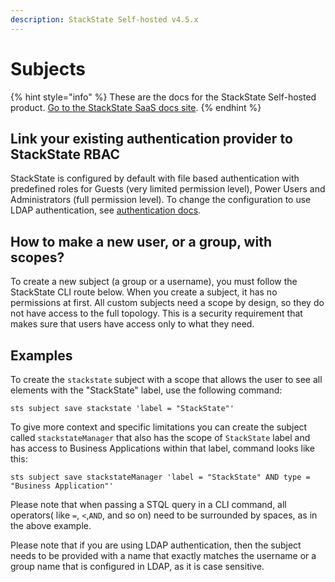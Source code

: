 ```yaml
---
description: StackState Self-hosted v4.5.x
---
```


# Subjects

{% hint style="info" %}
These are the docs for the StackState Self-hosted product. [Go to the StackState SaaS docs site](https://docs.stackstate.com/v/stackstate-saas/).
{% endhint %}

## Link your existing authentication provider to StackState RBAC

StackState is configured by default with file based authentication with predefined roles for Guests \(very limited permission level\), Power Users and Administrators \(full permission level\). To change the configuration to use LDAP authentication, see [authentication docs](../authentication/).

## How to make a new user, or a group, with scopes?

To create a new subject \(a group or a username\), you must follow the StackState CLI route below. When you create a subject, it has no permissions at first. All custom subjects need a scope by design, so they do not have access to the full topology. This is a security requirement that makes sure that users have access only to what they need.

## Examples

To create the `stackstate` subject with a scope that allows the user to see all elements with the "StackState" label, use the following command:

```text
sts subject save stackstate 'label = "StackState"'
```

To give more context and specific limitations you can create the subject called `stackstateManager` that also has the scope of `StackState` label and has access to Business Applications within that label, command looks like this:

```text
sts subject save stackstateManager 'label = "StackState" AND type = "Business Application"'
```

Please note that when passing a STQL query in a CLI command, all operators\( like `=`, `<`,`AND`, and so on\) need to be surrounded by spaces, as in the above example.

Please note that if you are using LDAP authentication, then the subject needs to be provided with a name that exactly matches the username or a group name that is configured in LDAP, as it is case sensitive.


